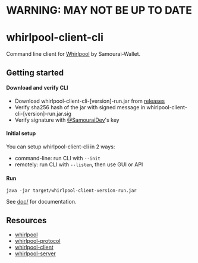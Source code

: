 # WARNING: MAY NOT BE UP TO DATE

# whirlpool-client-cli

Command line client for [Whirlpool](https://github.com/noosphere888/Whirlpool) by Samourai-Wallet.

## Getting started

#### Download and verify CLI
- Download whirlpool-client-cli-\[version\]-run.jar from [releases](https://code.samourai.io/whirlpool/whirlpool-client-cli/-/releases)
- Verify sha256 hash of the jar with signed message in whirlpool-client-cli-\[version\]-run.jar.sig
- Verify signature with [@SamouraiDev](https://github.com/SamouraiDev)'s key

#### Initial setup
You can setup whirlpool-client-cli in 2 ways:
- command-line: run CLI with ```--init```
- remotely: run CLI with ```--listen```, then use GUI or API

#### Run
```
java -jar target/whirlpool-client-version-run.jar
```
See [doc/](doc/) for documentation.


## Resources
 * [whirlpool](https://github.com/noosphere888/Whirlpool)
 * [whirlpool-protocol](https://github.com/noosphere888/whirlpool-protocol)
 * [whirlpool-client](https://github.com/noosphere888/whirlpool-client)
 * [whirlpool-server](https://github.com/noosphere888/whirlpool-server)
